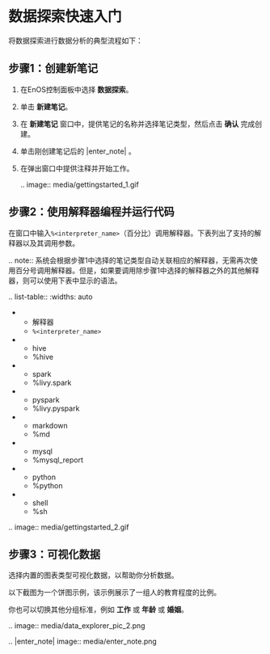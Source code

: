 # 数据探索快速入门

将数据探索进行数据分析的典型流程如下：

## 步骤1：创建新笔记<createnote>

1. 在EnOS控制面板中选择 **数据探索**。

2. 单击 **新建笔记**。

3. 在 **新建笔记** 窗口中，提供笔记的名称并选择笔记类型，然后点击 **确认** 完成创建。

4. 单击刚创建笔记后的 |enter_note| 。

5. 在弹出窗口中提供注释并开始工作。

   .. image:: media/gettingstarted_1.gif

## 步骤2：使用解释器编程并运行代码<developcode>

在窗口中输入`%<interpreter_name>`（百分比）调用解释器。下表列出了支持的解释器以及其调用参数。

.. note:: 系统会根据步骤1中选择的笔记类型自动关联相应的解释器，无需再次使用百分号调用解释器。但是，如果要调用除步骤1中选择的解释器之外的其他解释器，则可以使用下表中显示的语法。

.. list-table::
   :widths: auto

   * - 解释器
     - `%<interpreter_name>`
   * - hive
     - %hive
   * - spark
     - %livy.spark
   * - pyspark
     - %livy.pyspark
   * - markdown
     - %md
   * - mysql
     - %mysql_report
   * - python
     - %python
   * - shell
     - %sh

.. image:: media/gettingstarted_2.gif

## 步骤3：可视化数据<visualizedata>

选择内置的图表类型可视化数据，以帮助你分析数据。

以下截图为一个饼图示例，该示例展示了一组人的教育程度的比例。

你也可以切换其他分组标准，例如 **工作** 或 **年龄** 或 **婚姻**。

.. image:: media/data_explorer_pic_2.png

.. |enter_note| image:: media/enter_note.png

<!--end-->
